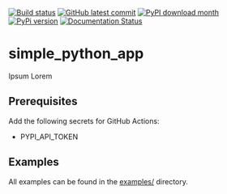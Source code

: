 [![Build status](https://github.com/twyleg/simple_python_app/actions/workflows/tests.yaml/badge.svg)]()
[![GitHub latest commit](https://badgen.net/github/last-commit/twyleg/simple_python_app)](https://GitHub.com/twyleg/simple_python_app/commit/)
[![PyPI download month](https://img.shields.io/pypi/dm/template-project-python)](https://pypi.python.org/pypi/template-project-python/)
[![PyPi version](https://badgen.net/pypi/v/template-project-python/)](https://pypi.org/project/template-project-python)
[![Documentation Status](https://readthedocs.org/projects/template-project-python/badge/?version=latest)](http://template-project-python.readthedocs.io/?badge=latest)


# simple_python_app

Ipsum Lorem

## Prerequisites

Add the following secrets for GitHub Actions:

* PYPI_API_TOKEN

## Examples

All examples can be found in the [examples/](https://github.com/twyleg/simple_python_app/tree/master/examples) directory.
